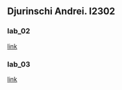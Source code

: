 ## Djurinschi Andrei. I2302

### lab_02 

[link](/lab_02/README.md)

### lab_03 

[link](/lab_03/README.md)
